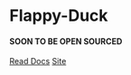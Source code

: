 # Flappy-Duck

#### SOON TO BE OPEN SOURCED

[Read Docs](https://flappyduck-organization.gitbook.io/flappy-duck/rewards-and-halving-schedule)
[Site](www.flappyduck.com)
